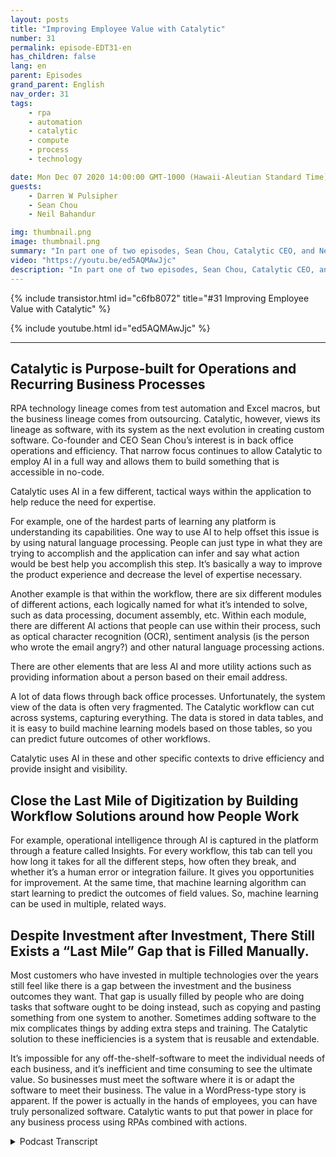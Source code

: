 ```yaml
---
layout: posts
title: "Improving Employee Value with Catalytic"
number: 31
permalink: episode-EDT31-en
has_children: false
lang: en
parent: Episodes
grand_parent: English
nav_order: 31
tags:
    - rpa
    - automation
    - catalytic
    - compute
    - process
    - technology

date: Mon Dec 07 2020 14:00:00 GMT-1000 (Hawaii-Aleutian Standard Time)
guests:
    - Darren W Pulsipher
    - Sean Chou
    - Neil Bahandur

img: thumbnail.png
image: thumbnail.png
summary: "In part one of two episodes, Sean Chou, Catalytic CEO, and Neil Bahandur, Catalytic Head of Partnerships, join Darren to talk about Catalytic’s technology and how RPAs can help employees become more valuable through automation of back office repeatable processes. "
video: "https://youtu.be/ed5AQMAwJjc"
description: "In part one of two episodes, Sean Chou, Catalytic CEO, and Neil Bahandur, Catalytic Head of Partnerships, join Darren to talk about Catalytic’s technology and how RPAs can help employees become more valuable through automation of back office repeatable processes. "
---
```


<div>
{% include transistor.html id="c6fb8072" title="#31 Improving Employee Value with Catalytic" %}

{% include youtube.html id="ed5AQMAwJjc" %}
</div>

---

## Catalytic is Purpose-built for Operations and Recurring Business Processes 

RPA technology lineage comes from test automation and Excel macros, but the business lineage comes from outsourcing. Catalytic, however, views its lineage as software, with its system as the next evolution in creating custom software. Co-founder and CEO Sean Chou’s interest is in back office operations and efficiency.  That narrow focus continues to allow Catalytic to employ AI in a full way and allows them to build something that is accessible in no-code.

Catalytic uses AI in a few different, tactical ways within the application to help reduce the need for expertise.

For example, one of the hardest parts of learning any platform is understanding its capabilities. One way to use AI to help offset this issue is by using natural language processing. People can just type in what they are trying to accomplish and the application can infer and say what action would be best help you accomplish this step. It’s basically a way to improve the product experience and decrease the level of expertise necessary.

Another example is that within the workflow, there are six different modules of different actions, each logically named for what it’s intended to solve, such as data processing, document assembly, etc. Within each module, there are different AI actions that people can use within their process, such as optical character recognition (OCR), sentiment analysis (is the person who wrote the email angry?) and other natural language processing actions.

There are other elements that are less AI and more utility actions such as providing information about a person based on their email address.

A lot of data flows through back office processes. Unfortunately, the system view of the data is often very fragmented. The Catalytic workflow can cut across systems, capturing everything. The data is stored in data tables, and it is easy to build machine learning models based on those tables, so you can predict future outcomes of other workflows.

Catalytic uses AI in these and other specific contexts to drive efficiency and provide insight and visibility.

## Close the Last Mile of Digitization by Building Workflow Solutions around how People Work 

For example, operational intelligence through AI is captured in the platform through a feature called Insights. For every workflow, this tab can tell you how long it takes for all the different steps, how often they break, and whether it’s a human error or integration failure. It gives you opportunities for improvement. At the same time, that machine learning algorithm can start learning to predict the outcomes of field values. So, machine learning can be used in multiple, related ways.

## Despite Investment after Investment, There Still Exists a “Last Mile” Gap that is Filled Manually. 

Most customers who have invested in multiple technologies over the years still feel like there is a gap between the investment and the business outcomes they want. That gap is usually filled by people who are doing tasks that software ought to be doing instead, such as copying and pasting something from one system to another. Sometimes adding software to the mix complicates things by adding extra steps and training. The Catalytic solution to these inefficiencies is a system that is reusable and extendable.

It’s impossible for any off-the-shelf-software to meet the individual needs of each business, and it’s inefficient and time consuming to see the ultimate value. So businesses must meet the software where it is or adapt the software to meet their business. The value in a WordPress-type story is apparent. If the power is actually in the hands of employees, you can have truly personalized software. Catalytic wants to put that power in place for any business process using RPAs combined with actions. 



<details>
<summary> Podcast Transcript </summary>

<p></p>

</details>
